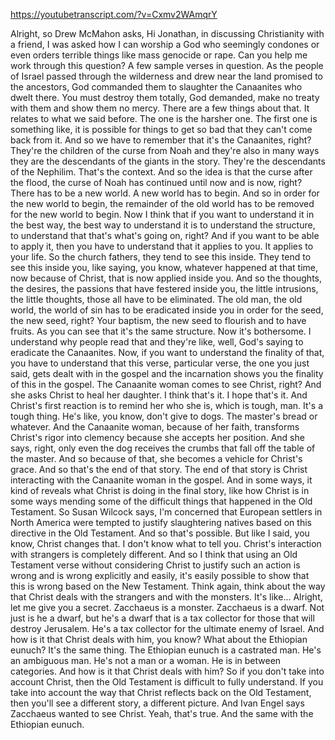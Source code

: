 https://youtubetranscript.com/?v=Cxmv2WAmqrY

 Alright, so Drew McMahon asks, Hi Jonathan, in discussing Christianity with a friend, I was asked how I can worship a God who seemingly condones or even orders terrible things like mass genocide or rape. Can you help me work through this question? A few sample verses in question. As the people of Israel passed through the wilderness and drew near the land promised to the ancestors, God commanded them to slaughter the Canaanites who dwelt there. You must destroy them totally, God demanded, make no treaty with them and show them no mercy. There are a few things about that. It relates to what we said before. The one is the harsher one. The first one is something like, it is possible for things to get so bad that they can't come back from it. And so we have to remember that it's the Canaanites, right? They're the children of the curse from Noah and they're also in many ways they are the descendants of the giants in the story. They're the descendants of the Nephilim. That's the context. And so the idea is that the curse after the flood, the curse of Noah has continued until now and is now, right? There has to be a new world. A new world has to begin. And so in order for the new world to begin, the remainder of the old world has to be removed for the new world to begin. Now I think that if you want to understand it in the best way, the best way to understand it is to understand the structure, to understand that that's what's going on, right? And if you want to be able to apply it, then you have to understand that it applies to you. It applies to your life. So the church fathers, they tend to see this inside. They tend to see this inside you, like saying, you know, whatever happened at that time, now because of Christ, that is now applied inside you. And so the thoughts, the desires, the passions that have festered inside you, the little intrusions, the little thoughts, those all have to be eliminated. The old man, the old world, the world of sin has to be eradicated inside you in order for the seed, the new seed, right? Your baptism, the new seed to flourish and to have fruits. As you can see that it's the same structure. Now it's bothersome. I understand why people read that and they're like, well, God's saying to eradicate the Canaanites. Now, if you want to understand the finality of that, you have to understand that this verse, particular verse, the one you just said, gets dealt with in the gospel and the incarnation shows you the finality of this in the gospel. The Canaanite woman comes to see Christ, right? And she asks Christ to heal her daughter. I think that's it. I hope that's it. And Christ's first reaction is to remind her who she is, which is tough, man. It's a tough thing. He's like, you know, don't give to dogs. The master's bread or whatever. And the Canaanite woman, because of her faith, transforms Christ's rigor into clemency because she accepts her position. And she says, right, only even the dog receives the crumbs that fall off the table of the master. And so because of that, she becomes a vehicle for Christ's grace. And so that's the end of that story. The end of that story is Christ interacting with the Canaanite woman in the gospel. And in some ways, it kind of reveals what Christ is doing in the final story, like how Christ is in some ways mending some of the difficult things that happened in the Old Testament. So Susan Wilcock says, I'm concerned that European settlers in North America were tempted to justify slaughtering natives based on this directive in the Old Testament. And so that's possible. But like I said, you know, Christ changes that. I don't know what to tell you. Christ's interaction with strangers is completely different. And so I think that using an Old Testament verse without considering Christ to justify such an action is wrong and is wrong explicitly and easily, it's easily possible to show that this is wrong based on the New Testament. Think again, think about the way that Christ deals with the strangers and with the monsters. It's like... Alright, let me give you a secret. Zacchaeus is a monster. Zacchaeus is a dwarf. Not just is he a dwarf, but he's a dwarf that is a tax collector for those that will destroy Jerusalem. He's a tax collector for the ultimate enemy of Israel. And how is it that Christ deals with him, you know? What about the Ethiopian eunuch? It's the same thing. The Ethiopian eunuch is a castrated man. He's an ambiguous man. He's not a man or a woman. He is in between categories. And how is it that Christ deals with him? So if you don't take into account Christ, then the Old Testament is difficult to fully understand. If you take into account the way that Christ reflects back on the Old Testament, then you'll see a different story, a different picture. And Ivan Engel says Zacchaeus wanted to see Christ. Yeah, that's true. And the same with the Ethiopian eunuch.